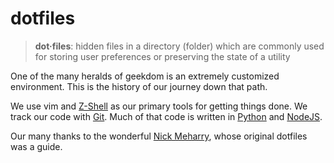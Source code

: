 # dotfiles

> **dot·files**: hidden files in a directory (folder) which are commonly
>   used for storing user preferences or preserving the state of a
>   utility

One of the many heralds of geekdom is an extremely customized
environment. This is the history of our journey down that path.

We use vim and [Z-Shell](http://www.zsh.org/) as our primary tools for getting things
done. We track our code with [Git](http://git-scm.com/).  Much of that code is 
written in [Python](http://www.python.org/) and [NodeJS](http://www.nodejs.org).

Our many thanks to the wonderful [Nick Meharry](https://github.com/nickmeharry/dotfiles/),
whose original dotfiles was a guide.
